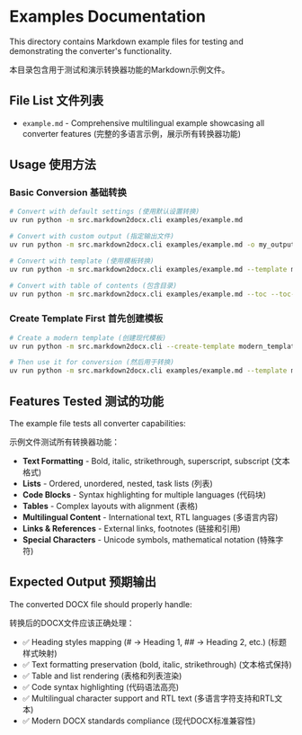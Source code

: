 # Examples Documentation

This directory contains Markdown example files for testing and demonstrating the converter's functionality.

本目录包含用于测试和演示转换器功能的Markdown示例文件。

## File List 文件列表

- `example.md` - Comprehensive multilingual example showcasing all converter features (完整的多语言示例，展示所有转换器功能)

## Usage 使用方法

### Basic Conversion 基础转换
```bash
# Convert with default settings (使用默认设置转换)
uv run python -m src.markdown2docx.cli examples/example.md

# Convert with custom output (指定输出文件)
uv run python -m src.markdown2docx.cli examples/example.md -o my_output.docx

# Convert with template (使用模板转换)
uv run python -m src.markdown2docx.cli examples/example.md --template modern_template.docx

# Convert with table of contents (包含目录)
uv run python -m src.markdown2docx.cli examples/example.md --toc --toc-depth 3
```

### Create Template First 首先创建模板
```bash
# Create a modern template (创建现代模板)
uv run python -m src.markdown2docx.cli --create-template modern_template.docx

# Then use it for conversion (然后用于转换)
uv run python -m src.markdown2docx.cli examples/example.md --template modern_template.docx
```

## Features Tested 测试的功能

The example file tests all converter capabilities:

示例文件测试所有转换器功能：

- **Text Formatting** - Bold, italic, strikethrough, superscript, subscript (文本格式)
- **Lists** - Ordered, unordered, nested, task lists (列表)
- **Code Blocks** - Syntax highlighting for multiple languages (代码块)
- **Tables** - Complex layouts with alignment (表格)
- **Multilingual Content** - International text, RTL languages (多语言内容)
- **Links & References** - External links, footnotes (链接和引用)
- **Special Characters** - Unicode symbols, mathematical notation (特殊字符)

## Expected Output 预期输出

The converted DOCX file should properly handle:

转换后的DOCX文件应该正确处理：

- ✅ Heading styles mapping (# → Heading 1, ## → Heading 2, etc.) (标题样式映射)
- ✅ Text formatting preservation (bold, italic, strikethrough) (文本格式保持)
- ✅ Table and list rendering (表格和列表渲染)
- ✅ Code syntax highlighting (代码语法高亮)
- ✅ Multilingual character support and RTL text (多语言字符支持和RTL文本)
- ✅ Modern DOCX standards compliance (现代DOCX标准兼容性)